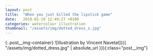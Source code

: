 ```yaml
---
layout: post
title:  "When you just killed the lipstick game"
date:   2018-02-19 12:49:27 +0100
categories: watercolour illustration
thumbnail: "/assets/img/dotted_dress_s.jpg"
---
```

{:.post__img-container}
  ![illustration by Vincent Navetat]({{ "/assets/img/dotted_dress.jpg" | absolute_url }}){:class="post__img"}
